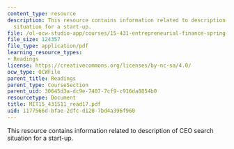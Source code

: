 ```yaml
---
content_type: resource
description: This resource contains information related to description of CEO search
  situation for a start-up.
file: /ol-ocw-studio-app/courses/15-431-entrepreneurial-finance-spring-2011/1177566dbfae2dfcd1207bd4a396f960_MIT15_431S11_read17.pdf
file_size: 124357
file_type: application/pdf
learning_resource_types:
- Readings
license: https://creativecommons.org/licenses/by-nc-sa/4.0/
ocw_type: OCWFile
parent_title: Readings
parent_type: CourseSection
parent_uid: 30645d3a-dc9e-7407-7cf9-c916da8854b0
resourcetype: Document
title: MIT15_431S11_read17.pdf
uid: 1177566d-bfae-2dfc-d120-7bd4a396f960
---
```

This resource contains information related to description of CEO search situation for a start-up.